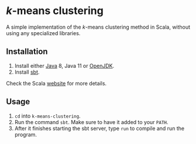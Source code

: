 # *k*-means clustering

A simple implementation of the *k*-means clustering method in Scala, without using any specialized libraries.

## Installation

1. Install either [Java](https://www.oracle.com/co/java/technologies/javase-downloads.html) 8, Java 11 or [OpenJDK](https://openjdk.java.net/install/index.html).
2. Install [sbt](https://www.scala-sbt.org/download.html).

Check the Scala [website](https://docs.scala-lang.org/getting-started/index.html) for more details.

## Usage

1. `cd` into `k-means-clustering`.
2. Run the command `sbt`. Make sure to have it added to your `PATH`.
3. After it finishes starting the sbt server, type `run` to compile and run the program.
